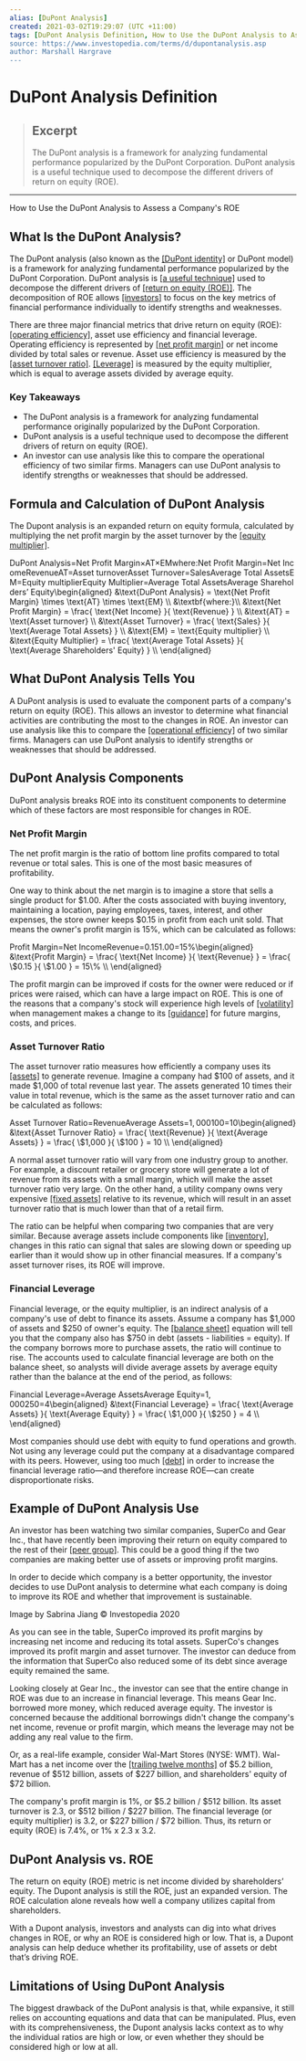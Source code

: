 ```yaml
---
alias: [DuPont Analysis]
created: 2021-03-02T19:29:07 (UTC +11:00)
tags: [DuPont Analysis Definition, How to Use the DuPont Analysis to Assess a Company's ROE]
source: https://www.investopedia.com/terms/d/dupontanalysis.asp
author: Marshall Hargrave
---
```


# DuPont Analysis Definition

> ## Excerpt
> The DuPont analysis is a framework for analyzing fundamental performance popularized by the DuPont Corporation. DuPont analysis is a useful technique used to decompose the different drivers of return on equity (ROE).

---

How to Use the DuPont Analysis to Assess a Company's ROE
## What Is the DuPont Analysis?

The DuPont analysis (also known as the [[DuPont identity]](https://www.investopedia.com/terms/d/dupontidentity.asp) or DuPont model) is a framework for analyzing fundamental performance popularized by the DuPont Corporation. DuPont analysis is [[a useful technique]](https://www.investopedia.com/articles/fundamental-analysis/08/dupont-analysis.asp) used to decompose the different drivers of [[return on equity (ROE)]](https://www.investopedia.com/terms/r/returnonequity.asp). The decomposition of ROE allows [[investors]](https://www.investopedia.com/terms/i/investor.asp) to focus on the key metrics of financial performance individually to identify strengths and weaknesses.

There are three major financial metrics that drive return on equity (ROE): [[operating efficiency]](https://www.investopedia.com/terms/o/operationalefficiency.asp), asset use efficiency and financial leverage. Operating efficiency is represented by [[net profit margin]](https://www.investopedia.com/terms/n/net_margin.asp) or net income divided by total sales or revenue. Asset use efficiency is measured by the [[asset turnover ratio]](https://www.investopedia.com/terms/a/assetturnover.asp). [[Leverage]](https://www.investopedia.com/terms/l/leverage.asp) is measured by the equity multiplier, which is equal to average assets divided by average equity.

### Key Takeaways

-   The DuPont analysis is a framework for analyzing fundamental performance originally popularized by the DuPont Corporation.
-   DuPont analysis is a useful technique used to decompose the different drivers of return on equity (ROE). 
-   An investor can use analysis like this to compare the operational efficiency of two similar firms. Managers can use DuPont analysis to identify strengths or weaknesses that should be addressed.

## Formula and Calculation of DuPont Analysis

The Dupont analysis is an expanded return on equity formula, calculated by multiplying the net profit margin by the asset turnover by the [[equity multiplier]](https://www.investopedia.com/terms/e/equitymultiplier.asp).

DuPont Analysis\=Net Profit Margin×AT×EMwhere:Net Profit Margin\=Net IncomeRevenueAT\=Asset turnoverAsset Turnover\=SalesAverage Total AssetsEM\=Equity multiplierEquity Multiplier\=Average Total AssetsAverage Shareholders’ Equity\\begin{aligned} &\\text{DuPont Analysis} = \\text{Net Profit Margin} \\times \\text{AT} \\times \\text{EM} \\\\ &\\textbf{where:}\\\\ &\\text{Net Profit Margin} = \\frac{ \\text{Net Income} }{ \\text{Revenue} } \\\\ &\\text{AT} = \\text{Asset turnover} \\\\ &\\text{Asset Turnover} = \\frac{ \\text{Sales} }{ \\text{Average Total Assets} } \\\\ &\\text{EM} = \\text{Equity multiplier} \\\\ &\\text{Equity Multiplier} = \\frac{ \\text{Average Total Assets} }{ \\text{Average Shareholders' Equity} } \\\\ \\end{aligned}

## What DuPont Analysis Tells You

A DuPont analysis is used to evaluate the component parts of a company's return on equity (ROE). This allows an investor to determine what financial activities are contributing the most to the changes in ROE. An investor can use analysis like this to compare the [[operational efficiency]](https://www.investopedia.com/terms/o/operationalefficiency.asp) of two similar firms. Managers can use DuPont analysis to identify strengths or weaknesses that should be addressed.

## DuPont Analysis Components

DuPont analysis breaks ROE into its constituent components to determine which of these factors are most responsible for changes in ROE.

### Net Profit Margin

The net profit margin is the ratio of bottom line profits compared to total revenue or total sales. This is one of the most basic measures of profitability.

One way to think about the net margin is to imagine a store that sells a single product for $1.00. After the costs associated with buying inventory, maintaining a location, paying employees, taxes, interest, and other expenses, the store owner keeps $0.15 in profit from each unit sold. That means the owner's profit margin is 15%, which can be calculated as follows:

Profit Margin\=Net IncomeRevenue\=$0.15$1.00\=15%\\begin{aligned} &\\text{Profit Margin} = \\frac{ \\text{Net Income} }{ \\text{Revenue} } = \\frac{ \\$0.15 }{ \\$1.00 } = 15\\% \\\\ \\end{aligned}

The profit margin can be improved if costs for the owner were reduced or if prices were raised, which can have a large impact on ROE. This is one of the reasons that a company's stock will experience high levels of [[volatility]](https://www.investopedia.com/terms/v/volatility.asp) when management makes a change to its [[guidance]](https://www.investopedia.com/terms/g/guidance.asp) for future margins, costs, and prices.

### Asset Turnover Ratio

The asset turnover ratio measures how efficiently a company uses its [[assets]](https://www.investopedia.com/terms/a/asset.asp) to generate revenue. Imagine a company had $100 of assets, and it made $1,000 of total revenue last year. The assets generated 10 times their value in total revenue, which is the same as the asset turnover ratio and can be calculated as follows:

Asset Turnover Ratio\=RevenueAverage Assets\=$1,000$100\=10\\begin{aligned} &\\text{Asset Turnover Ratio} = \\frac{ \\text{Revenue} }{ \\text{Average Assets} } = \\frac{ \\$1,000 }{ \\$100 } = 10 \\\\ \\end{aligned}

A normal asset turnover ratio will vary from one industry group to another. For example, a discount retailer or grocery store will generate a lot of revenue from its assets with a small margin, which will make the asset turnover ratio very large. On the other hand, a utility company owns very expensive [[fixed assets]](https://www.investopedia.com/terms/f/fixedasset.asp) relative to its revenue, which will result in an asset turnover ratio that is much lower than that of a retail firm.

The ratio can be helpful when comparing two companies that are very similar. Because average assets include components like [[inventory]](https://www.investopedia.com/terms/i/inventory.asp), changes in this ratio can signal that sales are slowing down or speeding up earlier than it would show up in other financial measures. If a company's asset turnover rises, its ROE will improve.

### Financial Leverage

Financial leverage, or the equity multiplier, is an indirect analysis of a company's use of debt to finance its assets. Assume a company has $1,000 of assets and $250 of owner's equity. The [[balance sheet]](https://www.investopedia.com/terms/b/balancesheet.asp) equation will tell you that the company also has $750 in debt (assets - liabilities = equity). If the company borrows more to purchase assets, the ratio will continue to rise. The accounts used to calculate financial leverage are both on the balance sheet, so analysts will divide average assets by average equity rather than the balance at the end of the period, as follows:

Financial Leverage\=Average AssetsAverage Equity\=$1,000$250\=4\\begin{aligned} &\\text{Financial Leverage} = \\frac{ \\text{Average Assets} }{ \\text{Average Equity} } = \\frac{ \\$1,000 }{ \\$250 } = 4 \\\\ \\end{aligned}

Most companies should use debt with equity to fund operations and growth. Not using any leverage could put the company at a disadvantage compared with its peers. However, using too much [[debt]](https://www.investopedia.com/terms/d/debt.asp) in order to increase the financial leverage ratio—and therefore increase ROE—can create disproportionate risks.

## Example of DuPont Analysis Use

An investor has been watching two similar companies, SuperCo and Gear Inc., that have recently been improving their return on equity compared to the rest of their [[peer group]](https://www.investopedia.com/terms/p/peer-group.asp). This could be a good thing if the two companies are making better use of assets or improving profit margins.

In order to decide which company is a better opportunity, the investor decides to use DuPont analysis to determine what each company is doing to improve its ROE and whether that improvement is sustainable.

Image by Sabrina Jiang © Investopedia 2020

As you can see in the table, SuperCo improved its profit margins by increasing net income and reducing its total assets. SuperCo's changes improved its profit margin and asset turnover. The investor can deduce from the information that SuperCo also reduced some of its debt since average equity remained the same.

Looking closely at Gear Inc., the investor can see that the entire change in ROE was due to an increase in financial leverage. This means Gear Inc. borrowed more money, which reduced average equity. The investor is concerned because the additional borrowings didn't change the company's net income, revenue or profit margin, which means the leverage may not be adding any real value to the firm.

Or, as a real-life example, consider Wal-Mart Stores (NYSE: WMT). Wal-Mart has a net income over the [[trailing twelve months]](https://www.investopedia.com/terms/t/ttm.asp) of $5.2 billion, revenue of $512 billion, assets of $227 billion, and shareholders' equity of $72 billion.

The company's profit margin is 1%, or $5.2 billion / $512 billion. Its asset turnover is 2.3, or $512 billion / $227 billion. The financial leverage (or equity multiplier) is 3.2, or $227 billion / $72 billion. Thus, its return or equity (ROE) is 7.4%, or 1% x 2.3 x 3.2.

## DuPont Analysis vs. ROE

The return on equity (ROE) metric is net income divided by shareholders’ equity. The Dupont analysis is still the ROE, just an expanded version. The ROE calculation alone reveals how well a company utilizes capital from shareholders.

With a Dupont analysis, investors and analysts can dig into what drives changes in ROE, or why an ROE is considered high or low. That is, a Dupont analysis can help deduce whether its profitability, use of assets or debt that’s driving ROE.

## Limitations of Using DuPont Analysis

The biggest drawback of the DuPont analysis is that, while expansive, it still relies on accounting equations and data that can be manipulated. Plus, even with its comprehensiveness, the Dupont analysis lacks context as to why the individual ratios are high or low, or even whether they should be considered high or low at all.
